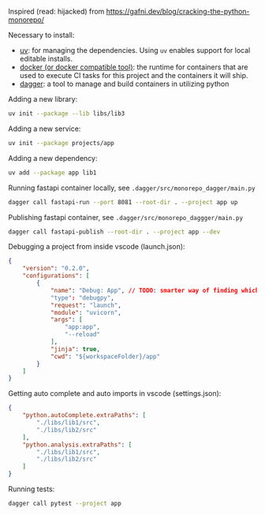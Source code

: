 Inspired (read: hijacked) from https://gafni.dev/blog/cracking-the-python-monorepo/

Necessary to install:
- [uv](https://docs.astral.sh/uv/): for managing the dependencies. Using `uv` enables support for local editable installs.
- [docker (or docker compatible tool)](https://www.docker.com/): the runtime for containers that are used to execute CI tasks for this project and the containers it will ship.
- [dagger](https://docs.dagger.io/): a tool to manage and build containers in utilizing python

Adding a new library:
```sh
uv init --package --lib libs/lib3
```

Adding a new service:
```sh
uv init --package projects/app
```

Adding a new dependency:
```sh
uv add --package app lib1
```

Running fastapi container locally, see `.dagger/src/monorepo_dagger/main.py`

```sh
dagger call fastapi-run --port 8081 --root-dir . --project app up
```

Publishing fastapi container, see `.dagger/src/monorepo_daggger/main.py`

```sh
dagger call fastapi-publish --root-dir . --project app --dev
```

Debugging a project from inside vscode (launch.json):
```json
{
    "version": "0.2.0",
    "configurations": [
        {
            "name": "Debug: App", // TODO: smarter way of finding which project to run?
            "type": "debugpy",
            "request": "launch",
            "module": "uvicorn",
            "args": [
                "app:app",
                "--reload"
            ],
            "jinja": true,
            "cwd": "${workspaceFolder}/app"
        }
    ]
}
```

Getting auto complete and auto imports in vscode (settings.json):
```json
{
    "python.autoComplete.extraPaths": [
        "./libs/lib1/src",
        "./libs/lib2/src"
    ],
    "python.analysis.extraPaths": [
        "./libs/lib1/src",
        "./libs/lib2/src"
    ]
}
```

Running tests:
```sh
dagger call pytest --project app
```
